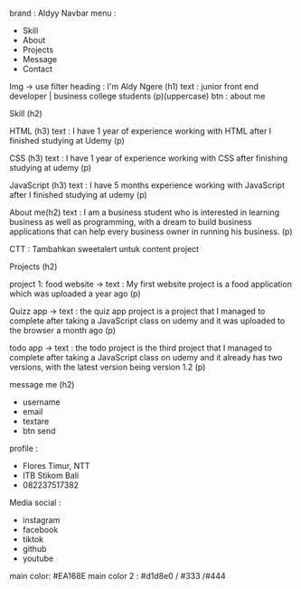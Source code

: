 <!-- HEADER SECTION  -->

brand : Aldyy
Navbar menu :

- Skill
- About
- Projects
- Message
- Contact

Img -> use filter
heading : I'm Aldy Ngere (h1)
text : junior front end developer | business college students (p)(uppercase)
btn : about me

<!-- SKILL SECTION  -->

Skill (h2)

HTML (h3)
text : I have 1 year of experience working with HTML after I finished studying at Udemy (p)

CSS (h3)
text : I have 1 year of experience working with CSS after finishing studying at udemy (p)

JavaScript (h3)
text : I have 5 months experience working with JavaScript after I finished studying at udemy (p)

<!-- ABOUT ME SECTION  -->

About me(h2)
text : I am a business student who is interested in learning business as well as programming, with a dream to build business applications that can help every business owner in running his business. (p)

<!-- PROJECTS SECTION  -->

CTT : Tambahkan sweetalert untuk content project

Projects (h2)

project 1:
food website ->
text : My first website project is a food application which was uploaded a year ago (p)

Quizz app ->
text : the quiz app project is a project that I managed to complete after taking a JavaScript class on udemy and it was uploaded to the browser a month ago (p)

todo app ->
text : the todo project is the third project that I managed to complete after taking a JavaScript class on udemy and it already has two versions, with the latest version being version 1.2 (p)

<!-- MESSAGE ME SECTION -->

message me (h2)

- username
- email
- textare
- btn send

<!-- FOOTER SECTION  -->

profile :

- Flores Timur, NTT
- ITB Stikom Bali
- 082237517382

Media social :

- instagram
- facebook
- tiktok
- github
- youtube

main color: #EA168E
main color 2 : #d1d8e0 / #333 /#444
